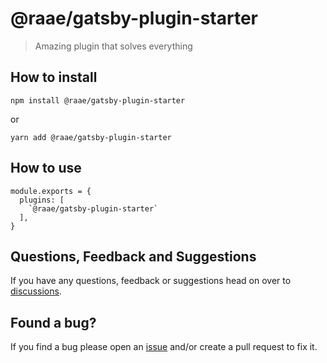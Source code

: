 # @raae/gatsby-plugin-starter

> Amazing plugin that solves everything

## How to install

`npm install @raae/gatsby-plugin-starter`

or

`yarn add @raae/gatsby-plugin-starter`

## How to use

```
module.exports = {
  plugins: [
    `@raae/gatsby-plugin-starter`
  ],
}
```

## Questions, Feedback and Suggestions

If you have any questions, feedback or suggestions head on over to [discussions](https://github.com/queen-raae/gatsby-plugin-starter/discussions).

## Found a bug?

If you find a bug please open an [issue](https://github.com/queen-raae/gatsby-plugin-starter/issues) and/or create a pull request to fix it.
